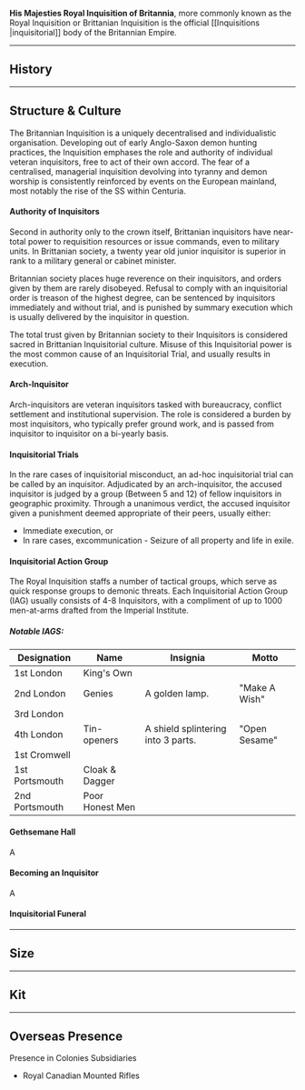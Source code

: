 
**His Majesties Royal Inquisition of Britannia**, more commonly known as the Royal Inquisition or Brittanian Inquisition is the official [[Inquisitions |inquisitorial]] body of the Britannian Empire.

***
## History

***
## Structure & Culture

The Britannian Inquisition is a uniquely decentralised and individualistic organisation. Developing out of early Anglo-Saxon demon hunting practices, the Inquisition emphases the role and authority of individual veteran inquisitors, free to act of their own accord. The fear of a centralised, managerial inquisition devolving into tyranny and demon worship is consistently reinforced by events on the European mainland, most notably the rise of the SS within Centuria.

#### Authority of Inquisitors
Second in authority only to the crown itself, Brittanian inquisitors have near-total power to requisition resources or issue commands, even to military units. In Brittanian society, a twenty year old junior inquisitor is superior in rank to a military general or cabinet minister. 

Britannian society places huge reverence on their inquisitors, and orders given by them are rarely disobeyed. Refusal to comply with an inquisitorial order is treason of the highest degree, can be sentenced by inquisitors immediately and without trial, and is punished by summary execution which is usually delivered by the inquisitor in question. 

The total trust given by Britannian society to their Inquisitors is considered sacred in Brittanian Inquisitorial culture. Misuse of this Inquisitorial power is the most common cause of an Inquisitorial Trial, and usually results in execution.

#### Arch-Inquisitor
Arch-inquisitors are veteran inquisitors tasked with bureaucracy, conflict settlement and institutional supervision. The role is considered a burden by most inquisitors, who typically prefer ground work, and is passed from inquisitor to inquisitor on a bi-yearly basis.

#### Inquisitorial Trials
In the rare cases of inquisitorial misconduct, an ad-hoc inquisitorial trial can be called by an inquisitor. Adjudicated by an arch-inquisitor, the accused inquisitor is judged by a group (Between 5 and 12) of fellow inquisitors in geographic proximity. Through a unanimous verdict, the accused inquisitor given a punishment deemed appropriate of their peers, usually either:
- Immediate execution, or
- In rare cases, excommunication - Seizure of all property and life in exile.

#### Inquisitorial Action Group
The Royal Inquisition staffs a number of tactical groups, which serve as quick response groups to demonic threats. Each Inquisitorial Action Group (IAG) usually consists of 4-8 Inquisitors, with a compliment of up to 1000 men-at-arms drafted from the Imperial Institute.

##### Notable IAGS:

| **Designation** | **Name**        | Insignia                           | Motto         |
| --------------- | --------------- | ---------------------------------- | ------------- |
| 1st London      | King's Own      |                                    |               |
| 2nd London      | Genies          | A golden lamp.                     | "Make A Wish" |
| 3rd London      |                 |                                    |               |
| 4th London      | Tin-openers     | A shield splintering into 3 parts. | "Open Sesame" |
| 1st Cromwell    |                 |                                    |               |
| 1st Portsmouth  | Cloak & Dagger  |                                    |               |
| 2nd Portsmouth  | Poor Honest Men |                                    |               |

#### Gethsemane Hall
A

#### Becoming an Inquisitor
A

#### Inquisitorial Funeral

***
## Size

***
## Kit

***
## Overseas Presence

Presence in Colonies Subsidiaries
- Royal Canadian Mounted Rifles